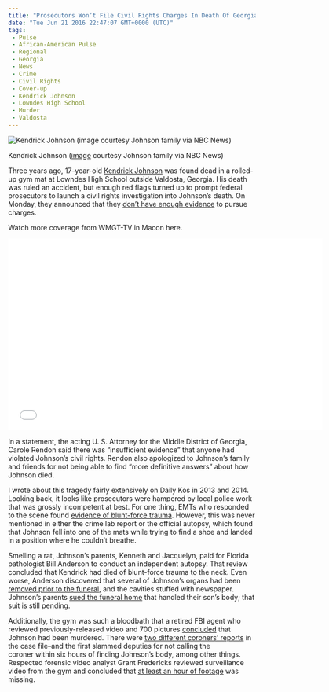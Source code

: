 ```yaml
---
title: "Prosecutors Won’t File Civil Rights Charges In Death Of Georgia Teen (WITH VIDEO)"
date: "Tue Jun 21 2016 22:47:07 GMT+0000 (UTC)"
tags: 
 - Pulse
 - African-American Pulse
 - Regional
 - Georgia
 - News
 - Crime
 - Civil Rights
 - Cover-up
 - Kendrick Johnson
 - Lowndes High School
 - Murder
 - Valdosta
---
```

<div id="attachment_138449" style="width: 610px" class="wp-caption aligncenter"><img class="size-large wp-image-138449" src="//i1.wp.com/cdn.liberalamerica.org/wp-content/uploads/2016/06/Kendrick-Johnson-600x450.jpg?resize=600%2C450" alt="Kendrick Johnson (image courtesy Johnson family via NBC News)" srcset="//cdn.liberalamerica.org/wp-content/uploads/2016/06/Kendrick-Johnson.jpg 600w, //cdn.liberalamerica.org/wp-content/uploads/2016/06/Kendrick-Johnson.jpg 64w, //cdn.liberalamerica.org/wp-content/uploads/2016/06/Kendrick-Johnson.jpg 350w, //cdn.liberalamerica.org/wp-content/uploads/2016/06/Kendrick-Johnson.jpg 768w, //cdn.liberalamerica.org/wp-content/uploads/2016/06/Kendrick-Johnson.jpg 795w, //cdn.liberalamerica.org/wp-content/uploads/2016/06/Kendrick-Johnson.jpg 800w" sizes="(max-width: 600px) 100vw, 600px" data-recalc-dims="1">
<p class="wp-caption-text">Kendrick Johnson (<a href="http://media4.s-nbcnews.com/j/streams/2013/november/131107/8c9616076-131029-kendrick-johnson-4x3-2p.nbcnews-ux-2880-1000.jpg" onclick="__gaTracker(&apos;send&apos;, &apos;event&apos;, &apos;outbound-article&apos;, &apos;http://media4.s-nbcnews.com/j/streams/2013/november/131107/8c9616076-131029-kendrick-johnson-4x3-2p.nbcnews-ux-2880-1000.jpg&apos;, &apos;image&apos;);">image</a> courtesy Johnson family via NBC News)</p>
</div><p>Three years ago, 17-year-old <a href="http://www.liberalamerica.org/2014/05/20/kendrick-johnson-was-it-an-accident-or-murder/">Kendrick Johnson</a> was found dead in a rolled-up gym mat at Lowndes High School outside Valdosta, Georgia.&#xA0;His death was ruled an accident, but enough red flags turned up to prompt federal prosecutors to launch a civil rights investigation into Johnson&#x2019;s death. On Monday, they announced that they <a href="http://www.nbcnews.com/news/nbcblk/justice-department-no-criminal-charges-gym-mat-death-georgia-teen-n595846" onclick="__gaTracker(&apos;send&apos;, &apos;event&apos;, &apos;outbound-article&apos;, &apos;http://www.nbcnews.com/news/nbcblk/justice-department-no-criminal-charges-gym-mat-death-georgia-teen-n595846&apos;, &apos;don\&apos;t have enough evidence&apos;);">don&#x2019;t have enough evidence</a> to pursue charges.</p><p>Watch more coverage from WMGT-TV in Macon here.</p><p><span class="embed-youtube" style="text-align:center; display: block;"><iframe class="youtube-player" type="text/html" width="640" height="390" src="//www.youtube.com/embed/4xTGYX2gM0c?version=3&amp;rel=1&amp;fs=1&amp;autohide=2&amp;showsearch=0&amp;showinfo=1&amp;iv_load_policy=1&amp;wmode=transparent" allowfullscreen="true" style="border:0;"></iframe></span></p><p>In a statement, the acting U. S. Attorney for the Middle District of Georgia, Carole Rendon&#xA0;said there was &#x201C;insufficient evidence&#x201D; that anyone had violated Johnson&#x2019;s civil rights. Rendon also apologized to Johnson&#x2019;s family and friends for not being able to find &#x201C;more definitive answers&#x201D; about how Johnson died.</p><p>I wrote about this tragedy fairly extensively on Daily Kos in 2013 and 2014. Looking back, it looks like prosecutors were hampered by local police work that was grossly incompetent at best. For one thing, EMTs who responded to the scene found <a href="http://www.cnn.com/2013/09/03/us/georgia-teen-death-autopsy/" onclick="__gaTracker(&apos;send&apos;, &apos;event&apos;, &apos;outbound-article&apos;, &apos;http://www.cnn.com/2013/09/03/us/georgia-teen-death-autopsy/&apos;, &apos;evidence of blunt-force trauma&apos;);">evidence of blunt-force trauma</a>. However, this was never mentioned in either the crime lab report or the official autopsy, which found that Johnson fell into one of the mats while trying to find a shoe and landed in a position where he couldn&#x2019;t breathe.</p><p>Smelling a rat, Johnson&#x2019;s parents, Kenneth and Jacquelyn, paid for&#xA0;Florida pathologist Bill Anderson to conduct an independent autopsy. That review concluded that Kendrick had died of blunt-force trauma to the neck. Even worse, Anderson discovered that several of Johnson&#x2019;s organs had been <a href="http://www.cnn.com/2013/10/09/us/georgia-gym-mat-death/index.html" onclick="__gaTracker(&apos;send&apos;, &apos;event&apos;, &apos;outbound-article&apos;, &apos;http://www.cnn.com/2013/10/09/us/georgia-gym-mat-death/index.html&apos;, &apos;removed prior to the funeral&apos;);">removed prior to the funeral</a>, and the cavities stuffed with newspaper. Johnson&#x2019;s parents <a href="http://www.dailykos.com/story/2014/02/06/1275499/-Family-of-GA-teen-found-dead-in-gym-mat-sues-funeral-home" onclick="__gaTracker(&apos;send&apos;, &apos;event&apos;, &apos;outbound-article&apos;, &apos;http://www.dailykos.com/story/2014/02/06/1275499/-Family-of-GA-teen-found-dead-in-gym-mat-sues-funeral-home&apos;, &apos;sued the funeral home&apos;);">sued the funeral home</a> that handled their son&#x2019;s body; that suit is still pending.</p><p>Additionally, the gym&#xA0;was such a bloodbath that a retired FBI agent who reviewed previously-released video and 700 pictures <a href="http://www.cnn.com/2013/10/08/us/georgia-gym-mat-death/index.html" onclick="__gaTracker(&apos;send&apos;, &apos;event&apos;, &apos;outbound-article&apos;, &apos;http://www.cnn.com/2013/10/08/us/georgia-gym-mat-death/index.html&apos;, &apos;concluded&apos;);">concluded</a> that Johnson had been murdered. There were <a href="http://www.cnn.com/2013/10/08/us/georgia-gym-mat-death/index.html" onclick="__gaTracker(&apos;send&apos;, &apos;event&apos;, &apos;outbound-article&apos;, &apos;http://www.cnn.com/2013/10/08/us/georgia-gym-mat-death/index.html&apos;, &apos;two different coroners\&apos; reports&apos;);">two different coroners&#x2019; reports</a> in the case file&#x2013;and the first slammed deputies for not calling&#xA0;the coroner&#xA0;within six hours of finding Johnson&#x2019;s body, among other things. Respected forensic video analyst Grant Fredericks reviewed surveillance video from the gym and concluded that <a href="http://www.cnn.com/2013/11/21/justice/kendrick-johnson-surveillance-videos/index.html" onclick="__gaTracker(&apos;send&apos;, &apos;event&apos;, &apos;outbound-article&apos;, &apos;http://www.cnn.com/2013/11/21/justice/kendrick-johnson-surveillance-videos/index.html&apos;, &apos;at least an hour of footage&apos;);">at least an hour of footage</a> was missing.</p>